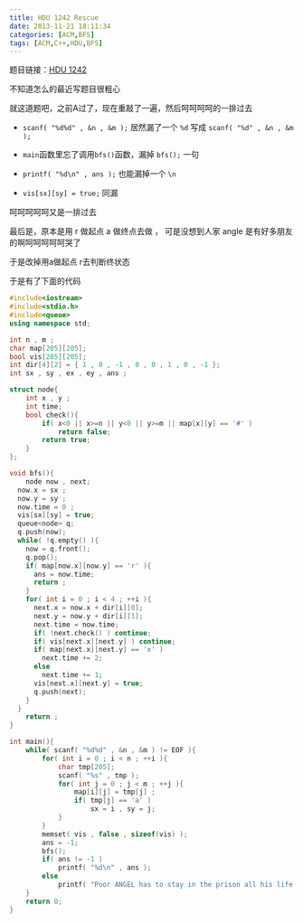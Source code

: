 ```yaml
---
title: HDU 1242 Rescue
date: 2013-11-21 18:11:34
categories: [ACM,BFS]
tags: [ACM,C++,HDU,BFS]
---
```


题目链接：[HDU 1242](http://acm.hdu.edu.cn/showproblem.php?pid=1242)  

不知道怎么的最近写题目很粗心  

就这道题吧，之前A过了，现在重敲了一遍，然后呵呵呵呵的一排过去  


* `scanf( "%d%d" , &n , &m );`  居然漏了一个 `%d` 写成 `scanf( "%d" , &n , &m );`  

* `main`函数里忘了调用`bfs()`函数，漏掉 `bfs();` 一句  

* `printf( "%d\n" , ans );`  也能漏掉一个 `\n`    

* `vis[sx][sy] = true;`  同漏  

呵呵呵呵呵又是一排过去  

最后是，原本是用 r 做起点 a 做终点去做 ， 可是没想到人家 angle 是有好多朋友的啊呵呵呵呵呵哭了  

于是改掉用a做起点 r去判断终状态  

于是有了下面的代码
<!-- more -->
```C++
#include<iostream>
#include<stdio.h>
#include<queue>
using namespace std;

int n , m ;
char map[205][205];
bool vis[205][205];
int dir[4][2] = { 1 , 0 , -1 , 0 , 0 , 1 , 0 , -1 };
int sx , sy , ex , ey , ans ;

struct node{
    int x , y ;
    int time;
    bool check(){
        if( x<0 || x>=n || y<0 || y>=m || map[x][y] == '#' )
            return false;
        return true;
    }
};

void bfs(){
    node now , next;
  now.x = sx ;
  now.y = sy ;
  now.time = 0 ;
  vis[sx][sy] = true;
  queue<node> q;
  q.push(now);
  while( !q.empty() ){
    now = q.front();
    q.pop();
    if( map[now.x][now.y] == 'r' ){
      ans = now.time;
      return ;
    }
    for( int i = 0 ; i < 4 ; ++i ){
      next.x = now.x + dir[i][0];
      next.y = now.y + dir[i][1];
      next.time = now.time;
      if( !next.check() ) continue;
      if( vis[next.x][next.y] ) continue;
      if( map[next.x][next.y] == 'x' )
        next.time += 2;
      else
        next.time += 1;
      vis[next.x][next.y] = true;
      q.push(next);
    }
  }
    return ;
}

int main(){
    while( scanf( "%d%d" , &n , &m ) != EOF ){
        for( int i = 0 ; i < n ; ++i ){
            char tmp[205];
            scanf( "%s" , tmp );
            for( int j = 0 ; j < m ; ++j ){
                map[i][j] = tmp[j] ;
                if( tmp[j] == 'a' )
                    sx = i , sy = j;
            }
        }
        memset( vis , false , sizeof(vis) );
        ans = -1;
        bfs();
        if( ans != -1 )
            printf( "%d\n" , ans );
        else
            printf( "Poor ANGEL has to stay in the prison all his life.\n" );
    }
    return 0;
}
```
